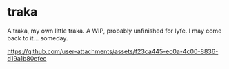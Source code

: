 # traka

A traka, my own little traka.
A WIP, probably unfinished for lyfe. 
I may come back to it… someday.


https://github.com/user-attachments/assets/f23ca445-ec0a-4c00-8836-d19a1b80efec

